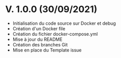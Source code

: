 # V. 1.0.0 (30/09/2021)
- Initialisation du code source sur Docker et debug
- Création d'un Docker file
- Création du fichier docker-compose.yml
- Mise à jour du README
- Création des branches Git
- Mise en place du Template issue
